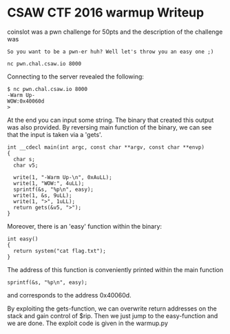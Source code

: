 # CSAW CTF 2016 warmup Writeup

coinslot was a pwn challenge for 50pts and the description of the challenge was

```
So you want to be a pwn-er huh? Well let's throw you an easy one ;)

nc pwn.chal.csaw.io 8000
```

Connecting to the server revealed the following:

```
$ nc pwn.chal.csaw.io 8000
-Warm Up-
WOW:0x40060d
>
```

At the end you can input some string. The binary that created this output was also provided. By reversing main function of the binary, we can see that the input is taken via a 'gets'.

```
int __cdecl main(int argc, const char **argv, const char **envp)
{
  char s;
  char v5;

  write(1, "-Warm Up-\n", 0xAuLL);
  write(1, "WOW:", 4uLL);
  sprintf(&s, "%p\n", easy);
  write(1, &s, 9uLL);
  write(1, ">", 1uLL);
  return gets(&v5, ">");
}
```

Moreover, there is an 'easy' function within the binary:

```
int easy()
{
  return system("cat flag.txt");
}
```

The address of this function is conveniently printed within the main function 

```
sprintf(&s, "%p\n", easy); 
```

and corresponds to the address 0x40060d.

By exploiting the gets-function, we can overwrite return addresses on the stack and gain control of $rip. Then we just jump to the easy-function and we are done. The exploit code is given in the warmup.py